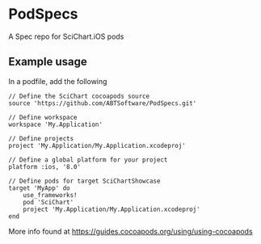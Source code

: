 # PodSpecs
A Spec repo for SciChart.iOS pods

## Example usage 

In a podfile, add the following 

```
// Define the SciChart cocoapods source
source 'https://github.com/ABTSoftware/PodSpecs.git'

// Define workspace
workspace 'My.Application'

// Define projects
project 'My.Application/My.Application.xcodeproj'

// Define a global platform for your project
platform :ios, '8.0'

// Define pods for target SciChartShowcase
target 'MyApp' do
    use_frameworks!
    pod 'SciChart'
    project 'My.Application/My.Application.xcodeproj'
end
```

More info found at https://guides.cocoapods.org/using/using-cocoapods

